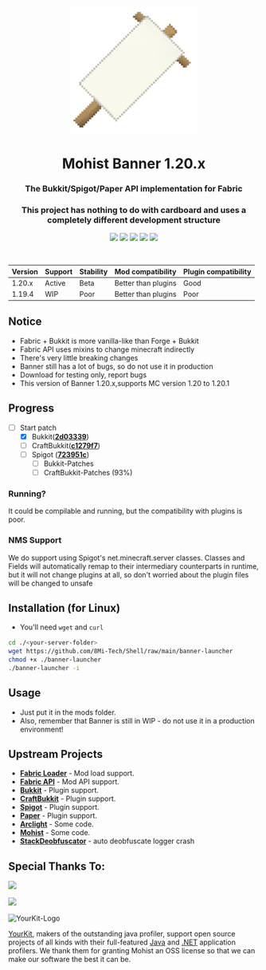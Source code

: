 <div align="center">
<img src="src/main/resources/assets/banner/logo.png">
  <h1>Mohist Banner 1.20.x</h1>

### The Bukkit/Spigot/Paper API implementation for Fabric
### This project has nothing to do with cardboard and uses a completely different development structure
[![](https://img.shields.io/jenkins/build?jobUrl=https%3A%2F%2Fci.codemc.io%2Fjob%2FMohistMC%2Fjob%2FBanner-1.20&label=Jenkins&logo=jenkins&logoColor=%23ffffff)](https://ci.codemc.io/job/MohistMC/job/Banner-1.20)
[![](https://img.shields.io/github/stars/MohistMC/Banner.svg?label=Stars&logo=github)](https://github.com/MohistMC/Banner/stargazers)
[![](https://img.shields.io/badge/jdk-17.0.5+8-brightgreen.svg?colorB=469C00&logo=java)](https://adoptium.net/temurin/releases/?version=17)
[![](https://img.shields.io/badge/Gradle-8.1.1-brightgreen.svg?colorB=469C00&logo=gradle)](https://docs.gradle.org/7.5.1/release-notes.html)
[![](https://img.shields.io/discord/311256119005937665.svg?color=%237289da&label=Discord&logo=discord&logoColor=%237289da)](https://discord.gg/mohistmc)

[![]()](https://bstats.org/plugin/server-implementation/Mohist/6762)
</div>

| Version | Support | Stability | Mod compatibility   | Plugin compatibility |
|---------|---------|-----------|---------------------|----------------------|
| 1.20.x  | Active  | Beta      | Better than plugins | Good                 |
| 1.19.4  | WIP     | Poor      | Better than plugins | Poor                 |

## Notice
- Fabric + Bukkit is more vanilla-like than Forge + Bukkit
- Fabric API uses mixins to change minecraft indirectly
- There's very little breaking changes
- Banner still has a lot of bugs, so do not use it in production
- Download for testing only, report bugs
- This version of Banner 1.20.x,supports MC version 1.20 to 1.20.1

## Progress
- [ ] Start patch
    * [x] Bukkit([**2d03339**](https://hub.spigotmc.org/stash/projects/SPIGOT/repos/bukkit/commits/2d03339))
    * [ ] CraftBukkit([**c1279f7**](https://hub.spigotmc.org/stash/projects/SPIGOT/repos/craftbukkit/commits/c1279f7))
    - [ ] Spigot ([**723951c**](https://hub.spigotmc.org/stash/projects/SPIGOT/repos/spigot/commits/723951c))
        - [ ] Bukkit-Patches
        - [ ] CraftBukkit-Patches (93%)
### Running?
It could be compilable and running, but the compatibility with plugins is poor.

### NMS Support
We do support using Spigot's net.minecraft.server classes. Classes and Fields will automatically remap to their intermediary counterparts in runtime, but it will not change plugins at all,
so don't worried about the plugin files will be changed to unsafe

## Installation (for Linux)
- You'll need `wget` and `curl`
```bash
cd ./<your-server-folder>
wget https://github.com/8Mi-Tech/Shell/raw/main/banner-launcher
chmod +x ./banner-launcher
./banner-launcher -i
```

## Usage
- Just put it in the mods folder.
- Also, remember that Banner is still in WIP - do not use it in a production environment!

## Upstream Projects
- [**Fabric Loader**](https://github.com/FabricMC/fabric-loader.git) - Mod load support.
- [**Fabric API**](https://github.com/FabricMC/fabric-loader.git) - Mod API support.
- [**Bukkit**](https://hub.spigotmc.org/stash/scm/spigot/bukkit.git) - Plugin support.
- [**CraftBukkit**](https://hub.spigotmc.org/stash/scm/spigot/craftbukkit.git) - Plugin support.
- [**Spigot**](https://hub.spigotmc.org/stash/scm/spigot/spigot.git) - Plugin support.
- [**Paper**](https://github.com/PaperMC/Paper.git) - Plugin support.
- [**Arclight**](https://github.com/IzzelAliz/Arclight.git) - Some code.
- [**Mohist**](https://github.com/MohistMC/Mohist.git) - Some code.
- [**StackDeobfuscator**](https://github.com/booky10/StackDeobfuscator) - auto deobfuscate logger crash

## Special Thanks To:
<a href="https://ci.codemc.io/"><img src="https://i.loli.net/2020/03/11/YNicj3PLkU5BZJT.png" width="172"></a>

<a href="https://www.bisecthosting.com/mohistmc"><img src="https://www.bisecthosting.com/partners/custom-banners/118608b8-6e45-4301-b244-41934cdac6d1.png"></a>

![YourKit-Logo](https://www.yourkit.com/images/yklogo.png)

[YourKit](http://www.yourkit.com/), makers of the outstanding java profiler, support open source projects of all kinds with their full-featured [Java](https://www.yourkit.com/java/profiler/index.jsp) and [.NET](https://www.yourkit.com/.net/profiler/index.jsp) application profilers. We thank them for granting Mohist an OSS license so that we can make our software the best it can be.
